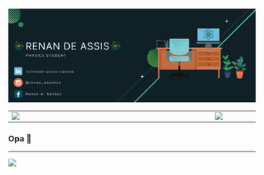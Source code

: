 <!--
**renan-assis-santos/renan-assis-santos** is a ✨ _special_ ✨ repository because its `README.md` (this file) appears on your GitHub profile.

Here are some ideas to get you started:

- 🔭 I’m currently working on ...
- 🌱 I’m currently learning ...
- 👯 I’m looking to collaborate on ...
- 🤔 I’m looking for help with ...
- 💬 Ask me about ...
- 📫 How to reach me: ...
- 😄 Pronouns: ...
- ⚡ Fun fact: ...
-->

![capa-github](https://github.com/renan-assis-santos/renan-assis-santos/blob/main/images/capa-github.png)

<center>
  <table>
    <tr>
        <td><img width="400px" align="left" src="https://github-readme-stats.vercel.app/api/top-langs/?username=renan-assis-santos&hide=html&layout=compact&theme=vue&count_private=true" /></td>
        <td><img width="495px" align="left" src="https://github-readme-stats.vercel.app/api?username=renan-assis-santos&theme=vue"/></td>
    </tr>   
  </table>
</center>  

### Opa 👋

---



![](https://komarev.com/ghpvc/?username=renan-assis-santos&color=green&style=flat)
